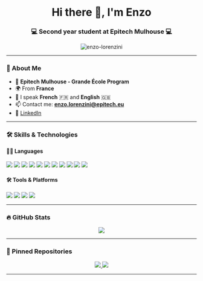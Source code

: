 <h1 align="center">Hi there 👋, I'm Enzo</h1>
<h3 align="center">💻 Second year student at Epitech Mulhouse 💻</h3>

<p align="center">
  <img src="https://komarev.com/ghpvc/?username=Enzolorenzini&label=Profile%20views&color=0e75b6&style=flat" alt="enzo-lorenzini" />
</p>

---

### 🚀 About Me

- 🏫 **Epitech Mulhouse - Grande École Program**
- 🌍 From **France**
- 💬 I speak **French** 🇫🇷 and **English** 🇬🇧
- 📫 Contact me: **enzo.lorenzini@epitech.eu**
- 🔗 [LinkedIn](https://www.linkedin.com/in/enzo-lorenzini/)

---

### 🛠️ Skills & Technologies

#### 👨‍💻 Languages
<p>
  <img src="https://img.shields.io/badge/C-00599C?style=for-the-badge&logo=c&logoColor=white" />
  <img src="https://img.shields.io/badge/C++-00599C?style=for-the-badge&logo=c%2B%2B&logoColor=white" />
  <img src="https://img.shields.io/badge/Python-3776AB?style=for-the-badge&logo=python&logoColor=white" />
  <img src="https://img.shields.io/badge/Haskell-5e5086?style=for-the-badge&logo=haskell&logoColor=white" />
  <img src="https://img.shields.io/badge/Java-007396?style=for-the-badge&logo=java&logoColor=white" />
  <img src="https://img.shields.io/badge/Dart-0175C2?style=for-the-badge&logo=dart&logoColor=white" />
  <img src="https://img.shields.io/badge/Flutter-02569B?style=for-the-badge&logo=flutter&logoColor=white" />
  <img src="https://img.shields.io/badge/JavaScript-F7DF1E?style=for-the-badge&logo=javascript&logoColor=black" />
  <img src="https://img.shields.io/badge/HTML5-E34F26?style=for-the-badge&logo=html5&logoColor=white" />
  <img src="https://img.shields.io/badge/CSS3-1572B6?style=for-the-badge&logo=css3&logoColor=white" />
  <img src="https://img.shields.io/badge/ASM-808080?style=for-the-badge" />
</p>

#### 🛠️ Tools & Platforms
<p>
  <img src="https://img.shields.io/badge/Git-F05032?style=for-the-badge&logo=git&logoColor=white" />
  <img src="https://img.shields.io/badge/Docker-2496ED?style=for-the-badge&logo=docker&logoColor=white" />
  <img src="https://img.shields.io/badge/Jira-0052CC?style=for-the-badge&logo=jira&logoColor=white" />
  <img src="https://img.shields.io/badge/Notion-000000?style=for-the-badge&logo=notion&logoColor=white" />
</p>

---

### 🔥 GitHub Stats
<p align="center">
  <img src="https://streak-stats.demolab.com?user=Enzolorenzini&theme=tokyonight&hide_border=true&border_radius=10" />
</p>

---

### 📌 Pinned Repositories
<p align="center">
  <a href="https://github.com/xavier-rognon/RIP-JO">
    <img src="https://github-readme-stats.vercel.app/api/pin/?username=xavier-rognon&repo=RIP-JO&theme=tokyonight&border_radius=10" />
  </a>
  <a href="https://github.com/Azurioh/epitech-game-jam-february">
    <img src="https://github-readme-stats.vercel.app/api/pin/?username=Azurioh&repo=epitech-game-jam-february&theme=tokyonight&border_radius=10" />
  </a>
</p>

---
